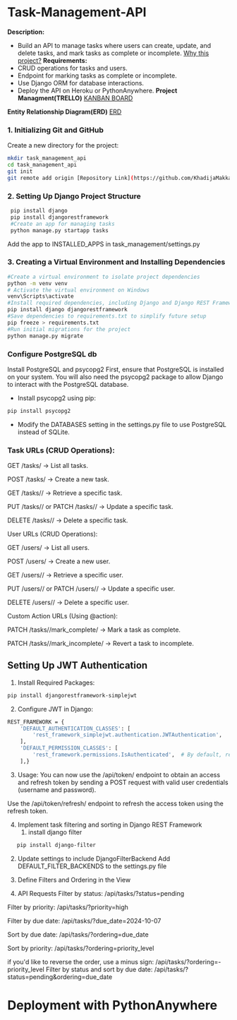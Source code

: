# Task-Management-API
**Description:** 
 - Build an API to manage tasks where users can create, update, and delete tasks, and mark tasks as complete or incomplete.
[Why this project?](https://docs.google.com/document/d/1Z6l5HpufAk9zf80xHqzrFSb3Xi4nLM0krLZKU5nU1ds/edit?usp=sharing)
**Requirements:**
 - CRUD operations for tasks and users.
 - Endpoint for marking tasks as complete or incomplete.
 - Use Django ORM for database interactions.
 - Deploy the API on Heroku or PythonAnywhere.
**Project Managment(TRELLO)**
[KANBAN BOARD](https://trello.com/b/NsJUTf2w/capstone-alx)

**Entity Relationship Diagram(ERD)**
[ERD](https://app.diagrams.net/#G1lekn2Wom29qhsDX8EC3E5F7yG98U_a2S#%7B%22pageId%22%3A%22C5RBs43oDa-KdzZeNtuy%22%7D)

### 1. Initializing Git and GitHub
Create a new directory for the project:
   ```bash
   mkdir task_management_api
   cd task_management_api
   git init
   git remote add origin [Repository Link](https://github.com/KhadijaMakkaoui/Task-Management-API.git) 
   ```

### 2. Setting Up Django Project Structure
   ```bash
    pip install django
    pip install djangorestframework
    #Create an app for managing tasks
    python manage.py startapp tasks
```
Add the app to INSTALLED_APPS in task_management/settings.py

### 3. Creating a Virtual Environment and Installing Dependencies
```bash
#Create a virtual environment to isolate project dependencies
python -m venv venv
# Activate the virtual environment on Windows
venv\Scripts\activate
#Install required dependencies, including Django and Django REST Framework
pip install django djangorestframework
#Save dependencies to requirements.txt to simplify future setup
pip freeze > requirements.txt
#Run initial migrations for the project
python manage.py migrate
```
### Configure PostgreSQL db
Install PostgreSQL and psycopg2
First, ensure that PostgreSQL is installed on your system. You will also need the psycopg2 package to allow Django to interact with the PostgreSQL database.
- Install psycopg2 using pip:

```bash
pip install psycopg2
```
- Modify the DATABASES setting in the settings.py file to use PostgreSQL instead of SQLite.
### Task URLs (CRUD Operations):
GET /tasks/ → List all tasks.

POST /tasks/ → Create a new task.

GET /tasks/<id>/ → Retrieve a specific task.

PUT /tasks/<id>/ or PATCH /tasks/<id>/ → Update a 
specific task.

DELETE /tasks/<id>/ → Delete a specific task.

User URLs (CRUD Operations):

GET /users/ → List all users.

POST /users/ → Create a new user.

GET /users/<id>/ → Retrieve a specific user.

PUT /users/<id>/ or PATCH /users/<id>/ → Update a 
specific user.

DELETE /users/<id>/ → Delete a specific user.

Custom Action URLs (Using @action):

PATCH /tasks/<id>/mark_complete/ → Mark a task as 
complete.

PATCH /tasks/<id>/mark_incomplete/ → Revert a task to incomplete.

##  Setting Up JWT Authentication 
1. Install Required Packages:
```bash
pip install djangorestframework-simplejwt
```
2. Configure JWT in Django:
```bash
REST_FRAMEWORK = {
    'DEFAULT_AUTHENTICATION_CLASSES': [
        'rest_framework_simplejwt.authentication.JWTAuthentication',
    ],
    'DEFAULT_PERMISSION_CLASSES': [
        'rest_framework.permissions.IsAuthenticated',  # By default, require users to be logged in
    ],}
```
3. Usage:
You can now use the /api/token/ endpoint to obtain an access and refresh token by sending a POST request with valid user credentials (username and password).

Use the /api/token/refresh/ endpoint to refresh the access token using the refresh token.

4. Implement task filtering and sorting in Django REST Framework
   1. install django filter
```bash
   pip install django-filter
```
   2. Update settings to include DjangoFilterBackend
    Add DEFAULT_FILTER_BACKENDS to the settings.py file
   3. Define Filters and Ordering in the View
   
   4. API Requests
   Filter by status: /api/tasks/?status=pending

   Filter by priority: /api/tasks/?priority=high

   Filter by due date: /api/tasks/?due_date=2024-10-07

   Sort by due date: /api/tasks/?ordering=due_date

   Sort by priority: /api/tasks/?ordering=priority_level

   if you'd like to reverse the order, use a minus sign: /api/tasks/?ordering=-priority_level
   Filter by status and sort by due date: /api/tasks/?status=pending&ordering=due_date

# Deployment with PythonAnywhere